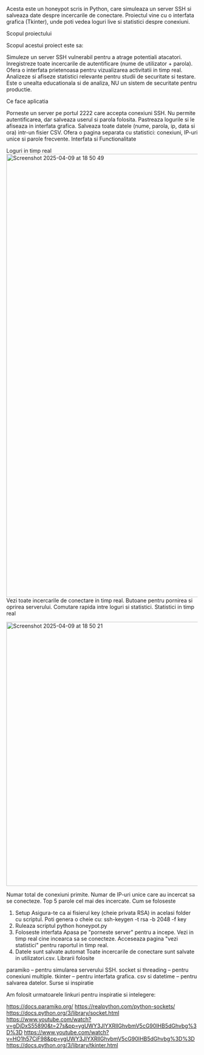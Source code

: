 Acesta este un honeypot scris in Python, care simuleaza un server SSH si salveaza date despre incercarile de conectare. Proiectul vine cu o interfata grafica (Tkinter), unde poti vedea loguri live si statistici despre conexiuni.

Scopul proiectului

Scopul acestui proiect este sa:

Simuleze un server SSH vulnerabil pentru a atrage potentiali atacatori.
Inregistreze toate incercarile de autentificare (nume de utilizator + parola).
Ofera o interfata prietenoasa pentru vizualizarea activitatii in timp real.
Analizeze si afiseze statistici relevante pentru studii de securitate si testare.
Este o unealta educationala si de analiza, NU un sistem de securitate pentru productie.

Ce face aplicatia

Porneste un server pe portul 2222 care accepta conexiuni SSH.
Nu permite autentificarea, dar salveaza userul si parola folosita.
Pastreaza logurile si le afiseaza in interfata grafica.
Salveaza toate datele (nume, parola, ip, data si ora) intr-un fisier CSV.
Ofera o pagina separata cu statistici: conexiuni, IP-uri unice si parole frecvente.
Interfata si Functionalitate

Loguri in timp real
<img width="1165" alt="Screenshot 2025-04-09 at 18 50 49" src="https://github.com/user-attachments/assets/4664363f-9cbe-45c5-a5da-f574e2fb484c" />
Vezi toate incercarile de conectare in timp real.
Butoane pentru pornirea si oprirea serverului.
Comutare rapida intre loguri si statistici.
Statistici in timp real


<img width="694" alt="Screenshot 2025-04-09 at 18 50 21" src="https://github.com/user-attachments/assets/fe497bd8-155b-4e8d-a127-95febb1cfd60" />


Numar total de conexiuni primite.
Numar de IP-uri unice care au incercat sa se conecteze.
Top 5 parole cel mai des incercate.
Cum se foloseste

1. Setup
Asigura-te ca ai fisierul key (cheie privata RSA) in acelasi folder cu scriptul.
Poti genera o cheie cu:
ssh-keygen -t rsa -b 2048 -f key
2. Ruleaza scriptul
python honeypot.py
3. Foloseste interfata
Apasa pe "porneste server" pentru a incepe.
Vezi in timp real cine incearca sa se conecteze.
Acceseaza pagina "vezi statistici" pentru raportul in timp real.
4. Datele sunt salvate automat
Toate incercarile de conectare sunt salvate in utilizatori.csv.
Librarii folosite

paramiko – pentru simularea serverului SSH.
socket si threading – pentru conexiuni multiple.
tkinter – pentru interfata grafica.
csv si datetime – pentru salvarea datelor.
Surse si inspiratie

Am folosit urmatoarele linkuri pentru inspiratie si intelegere:

https://docs.paramiko.org/
https://realpython.com/python-sockets/
https://docs.python.org/3/library/socket.html
https://www.youtube.com/watch?v=gDjDxS55890&t=27s&pp=ygUWY3JlYXRlIGhvbmV5cG90IHB5dGhvbg%3D%3D
https://www.youtube.com/watch?v=HO1h57CiF98&pp=ygUWY3JlYXRlIGhvbmV5cG90IHB5dGhvbg%3D%3D
https://docs.python.org/3/library/tkinter.html
